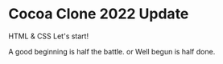 # Cocoa Clone 2022 Update

HTML & CSS Let's start!

A good beginning is half the battle. or Well begun is half done.
